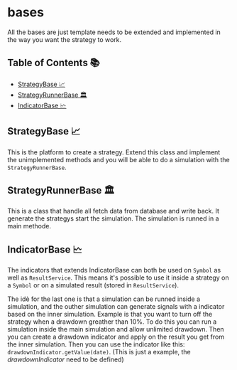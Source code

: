 # bases

All the bases are just template needs to be extended and implemented in the way you want the strategy to work.

## Table of Contents 📚

- [StrategyBase 📈](#strategybase-📈)
- [StrategyRunnerBase 🏛️](#strategyrunnerbase-🏛️)
- [IndicatorBase 🗠](#indicatorbase-🗠)

## StrategyBase 📈

This is the platform to create a strategy. Extend this class and implement the unimplemented methods and you will be able to do a simulation with the `StrategyRunnerBase`.

## StrategyRunnerBase 🏛️

This is a class that handle all fetch data from database and write back. It generate the strategys start the simulation. The simulation is runned in a main methode.

## IndicatorBase 🗠

The indicators that extends IndicatorBase can both be used on `Symbol` as well as `ResultService`. This means it's possible to use it inside a strategy on a `Symbol` or on a simulated result (stored in `ResultService`).

The idè for the last one is that a simulation can be runned inside a simulation, and the outher simulation can generate signals with a indicator based on the inner simulation. Example is that you want to turn off the strategy when a drawdown greather than 10%. To do this you can run a simulation inside the main simulation and allow unlimited drawdown. Then you can create a drawdown indicator and apply on the result you get from the inner simulation. Then you can use the indicator like this: `drawdownIndicator.getValue(date)`. (This is just a example, the _drawdownIndicator_ need to be defined)
